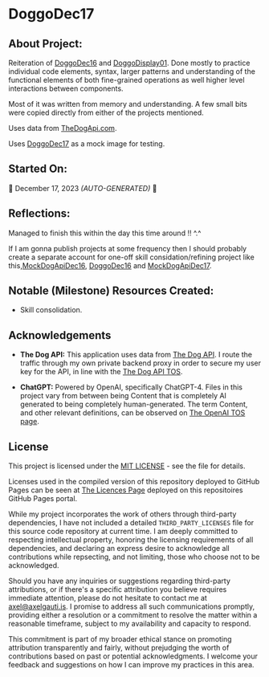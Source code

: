 # DoggoDec17
## About Project:
Reiteration of [DoggoDec16](https://github.com/mittons/DoggoDec16) and [DoggoDisplay01](https://github.com/mittons/DoggoDisplay01). Done mostly to practice individual code elements, syntax, larger patterns and understanding of the functional elements of both fine-grained operations as well higher level interactions between components.

Most of it was written from memory and understanding. A few small bits were copied directly from either of the projects mentioned.

Uses data from [TheDogApi.com](https://thedogapi.com/).

Uses [DoggoDec17](https://github.com/mittons/DoggoDec17) as a mock image for testing.

## Started On:
:calendar: December 17, 2023 *(AUTO-GENERATED)* :calendar:

## Reflections:
Managed to finish this within the day this time around !! ^.^

If I am gonna publish projects at some frequency then I should probably create a separate account for one-off skill considation/refining project like this,[MockDogApiDec16](https://github.com/mittons/MockDogApi16), [DoggoDec16](https://github.com/mittons/DoggoDec16) and [MockDogApiDec17](https://github.com/mittons/MockDogApiDec17).

## Notable (Milestone) Resources Created:
- Skill consolidation.

## Acknowledgements
- **The Dog API:** This application uses data from [The Dog API](https://www.thedogapi.com). I route the traffic through my own private backend proxy in order to secure my user key for the API, in line with the [The Dog API TOS](https://thedogapi.com/terms).

- **ChatGPT:** Powered by OpenAI, specifically ChatGPT-4. Files in this project vary from between being Content that is completely AI generated to being completely human-generated. The term Content, and other relevant definitions, can be observed on [The OpenAI TOS page](https://openai.com/policies/terms-of-use#using-our-services).

## License
This project is licensed under the [MIT LICENSE](LICENSE) - see the file for details.

Licenses used in the compiled version of this repository deployed to GitHub Pages can be seen at [The Licences Page](https://mittons.github.io/DoggoDec17/LICENCE.html) deployed on this repositoires GitHub Pages portal.

While my project incorporates the work of others through third-party dependencies, I have not included a detailed `THIRD_PARTY_LICENSES` file for this source code repository at current time. I am deeply committed to respecting intellectual property, honoring the licensing requirements of all dependencies, and declaring an express desire to acknowledge all contributions while repsecting, and not limiting, those who choose not to be acknowledged.

Should you have any inquiries or suggestions regarding third-party attributions, or if there's a specific attribution you believe requires immediate attention, please do not hesitate to contact me at axel@axelgauti.is. I promise to address all such communications promptly, providing either a resolution or a commitment to resolve the matter within a reasonable timeframe, subject to my availability and capacity to respond.

This commitment is part of my broader ethical stance on promoting attribution transparently and fairly, without prejudging the worth of contributions based on past or potential acknowledgments. I welcome your feedback and suggestions on how I can improve my practices in this area.
